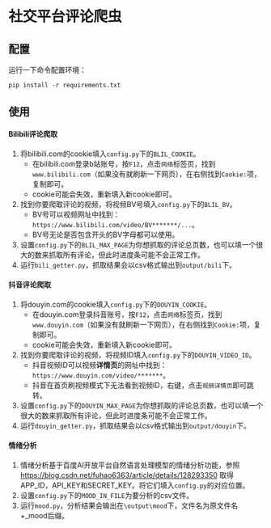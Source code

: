 # 社交平台评论爬虫

## 配置
运行一下命令配置环境：
```shell
pip install -r requirements.txt
```

## 使用

#### Bilibili评论爬取
1. 将bilibili.com的cookie填入`config.py`下的`BLIL_COOKIE`。
   - 在bilibili.com登录b站账号，按`F12`，点击`网络`标签页，找到`www.bilibili.com`（如果没有就刷新一下网页），在右侧找到`Cookie:`项，复制即可。
   - cookie可能会失效，重新填入新cookie即可。
2. 找到你要爬取评论的视频，将视频BV号填入`config.py`下的`BLIL_BV`。
   - BV号可以视频网址中找到：` https://www.bilibili.com/video/BV*******/... `。
   - BV号无论是否包含开头的BV字母都可以使用。
3. 设置`config.py`下的`BLIL_MAX_PAGE`为你想抓取的评论总页数，也可以填一个很大的数来抓取所有评论，但此时进度条可能不会正常工作。
4. 运行`bili_getter.py`，抓取结果会以csv格式输出到`output/bili`下。

#### 抖音评论爬取
1. 将douyin.com的cookie填入`config.py`下的`DOUYIN_COOKIE`。
   - 在douyin.com登录抖音账号，按`F12`，点击`网络`标签页，找到`www.douyin.com`（如果没有就刷新一下网页），在右侧找到`Cookie:`项，复制即可。
   - cookie可能会失效，重新填入新cookie即可。
2. 找到你要爬取评论的视频，将视频ID填入`config.py`下的`DOUYIN_VIDEO_ID`。
   - 抖音视频ID可以视频**详情页**的网址中找到：` https://www.douyin.com/video/******* `。
   - 抖音在首页刷视频模式下无法看到视频ID，右键，点击`视频详情页`即可跳转。
3. 设置`config.py`下的`DOUYIN_MAX_PAGE`为你想抓取的评论总页数，也可以填一个很大的数来抓取所有评论，但此时进度条可能不会正常工作。
4. 运行`douyin_getter.py`，抓取结果会以csv格式输出到`output/douyin`下。

#### 情绪分析
1. 情绪分析基于百度AI开放平台自然语言处理模型的情绪分析功能，参照 https://blog.csdn.net/fuhao6363/article/details/128293350 取得APP_ID，API_KEY和SECRET_KEY。将它们填入`config.py`的对应位置。
2. 设置`config.py`下的`MOOD_IN_FILE`为要分析的csv文件。
3. 运行`mood.py`，分析结果会输出在`\output\mood`下，文件名为原文件名+_mood后缀。